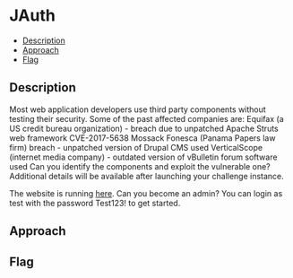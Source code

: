 # JAuth

- [Description](#description)
- [Approach](#approach)
- [Flag](#flag)

## Description

Most web application developers use third party components without testing their security. Some of the past affected companies are:
Equifax (a US credit bureau organization) - breach due to unpatched Apache Struts web framework CVE-2017-5638
Mossack Fonesca (Panama Papers law firm) breach - unpatched version of Drupal CMS used
VerticalScope (internet media company) - outdated version of vBulletin forum software used
Can you identify the components and exploit the vulnerable one?
Additional details will be available after launching your challenge instance.

The website is running [here](). Can you become an admin?
You can login as test with the password Test123! to get started.

## Approach



## Flag
